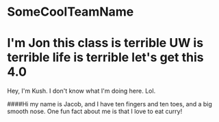 # SomeCoolTeamName

# I'm Jon this class is terrible UW is terrible life is terrible let's get this 4.0
Hey, I'm Kush.
I don't know what I'm doing here.
Lol.

####Hi my name is Jacob, and I have ten fingers and ten toes, and a big smooth nose.  One fun fact about me is that I love to eat curry! 

